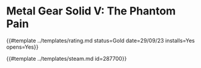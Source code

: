 # Metal Gear Solid V: The Phantom Pain

{{#template ../templates/rating.md status=Gold date=29/09/23 installs=Yes opens=Yes}}

{{#template ../templates/steam.md id=287700}}